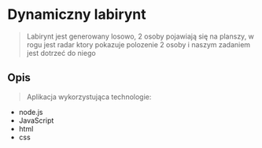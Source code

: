 Dynamiczny labirynt
=========
>Labirynt jest generowany losowo, 2 osoby pojawiają się na planszy, w rogu jest radar ktory pokazuje polozenie 2 osoby i naszym zadaniem jest dotrzeć do niego


Opis
--------------

> Aplikacja wykorzystująca technologie:
- node.js
- JavaScript
- html
- css
